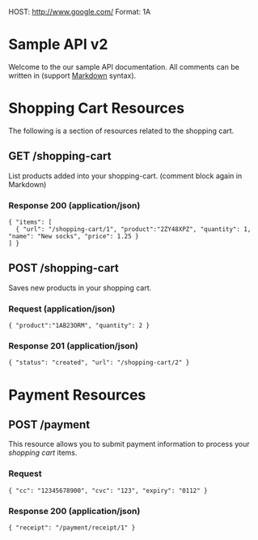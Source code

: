 HOST: http://www.google.com/
Format: 1A

# Sample API v2
Welcome to the our sample API documentation. All comments can be written in (support [Markdown](http://daringfireball.net/projects/markdown/syntax) syntax).

# Shopping Cart Resources
The following is a section of resources related to the shopping cart.

## GET /shopping-cart
List products added into your shopping-cart. (comment block again in Markdown)
### Response 200 (application/json)
	{ "items": [
	  { "url": "/shopping-cart/1", "product":"2ZY48XPZ", "quantity": 1, "name": "New socks", "price": 1.25 }
	] }

##  POST /shopping-cart
Saves new products in your shopping cart.
### Request (application/json)
	{ "product":"1AB23ORM", "quantity": 2 }
### Response 201 (application/json)
	{ "status": "created", "url": "/shopping-cart/2" }

# Payment Resources

## POST /payment
This resource allows you to submit payment information to process your *shopping cart* items.
### Request
	{ "cc": "12345678900", "cvc": "123", "expiry": "0112" }
### Response 200 (application/json)
	{ "receipt": "/payment/receipt/1" }
